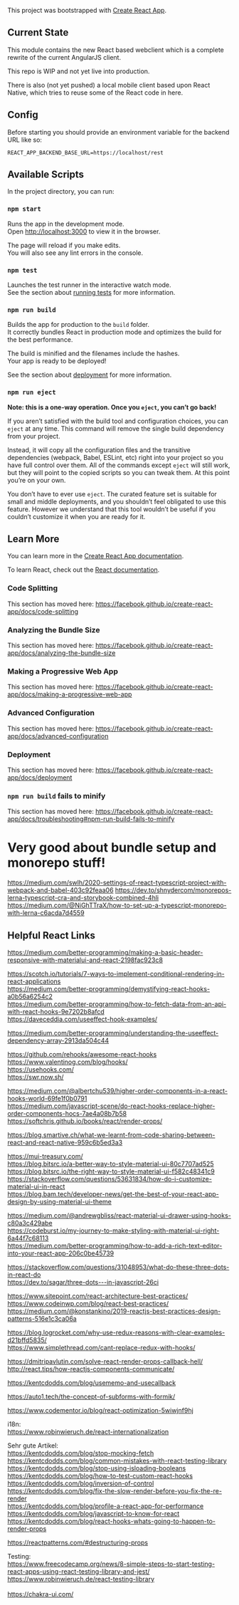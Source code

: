 This project was bootstrapped with [Create React App](https://github.com/facebook/create-react-app).

## Current State
This module contains the new React based webclient which is a complete rewrite of the current AngularJS client.

This repo is WIP and not yet live into production.

There is also (not yet pushed) a local mobile client based upon React Native, which tries to reuse some of the React code in here.

## Config

Before starting you should provide an environment variable for the backend URL like so:

``REACT_APP_BACKEND_BASE_URL=https://localhost/rest``

## Available Scripts

In the project directory, you can run:

### `npm start`

Runs the app in the development mode.<br />
Open [http://localhost:3000](http://localhost:3000) to view it in the browser.

The page will reload if you make edits.<br />
You will also see any lint errors in the console.

### `npm test`

Launches the test runner in the interactive watch mode.<br />
See the section about [running tests](https://facebook.github.io/create-react-app/docs/running-tests) for more information.

### `npm run build`

Builds the app for production to the `build` folder.<br />
It correctly bundles React in production mode and optimizes the build for the best performance.

The build is minified and the filenames include the hashes.<br />
Your app is ready to be deployed!

See the section about [deployment](https://facebook.github.io/create-react-app/docs/deployment) for more information.

### `npm run eject`

**Note: this is a one-way operation. Once you `eject`, you can’t go back!**

If you aren’t satisfied with the build tool and configuration choices, you can `eject` at any time. This command will remove the single build dependency from your project.

Instead, it will copy all the configuration files and the transitive dependencies (webpack, Babel, ESLint, etc) right into your project so you have full control over them. All of the commands except `eject` will still work, but they will point to the copied scripts so you can tweak them. At this point you’re on your own.

You don’t have to ever use `eject`. The curated feature set is suitable for small and middle deployments, and you shouldn’t feel obligated to use this feature. However we understand that this tool wouldn’t be useful if you couldn’t customize it when you are ready for it.

## Learn More

You can learn more in the [Create React App documentation](https://facebook.github.io/create-react-app/docs/getting-started).

To learn React, check out the [React documentation](https://reactjs.org/).

### Code Splitting

This section has moved here: https://facebook.github.io/create-react-app/docs/code-splitting

### Analyzing the Bundle Size

This section has moved here: https://facebook.github.io/create-react-app/docs/analyzing-the-bundle-size

### Making a Progressive Web App

This section has moved here: https://facebook.github.io/create-react-app/docs/making-a-progressive-web-app

### Advanced Configuration

This section has moved here: https://facebook.github.io/create-react-app/docs/advanced-configuration

### Deployment

This section has moved here: https://facebook.github.io/create-react-app/docs/deployment

### `npm run build` fails to minify

This section has moved here: https://facebook.github.io/create-react-app/docs/troubleshooting#npm-run-build-fails-to-minify


# Very good about bundle setup and monorepo stuff!
https://medium.com/swlh/2020-settings-of-react-typescript-project-with-webpack-and-babel-403c92feaa06
https://dev.to/shnydercom/monorepos-lerna-typescript-cra-and-storybook-combined-4hli
https://medium.com/@NiGhTTraX/how-to-set-up-a-typescript-monorepo-with-lerna-c6acda7d4559

## Helpful React Links
https://medium.com/better-programming/making-a-basic-header-responsive-with-materialui-and-react-2198fac923c8

https://scotch.io/tutorials/7-ways-to-implement-conditional-rendering-in-react-applications <br />
https://medium.com/better-programming/demystifying-react-hooks-a0b56a6254c2<br/>
https://medium.com/better-programming/how-to-fetch-data-from-an-api-with-react-hooks-9e7202b8afcd<br/>
https://daveceddia.com/useeffect-hook-examples/<br>

https://medium.com/better-programming/understanding-the-useeffect-dependency-array-2913da504c44

https://github.com/rehooks/awesome-react-hooks<br>
https://www.valentinog.com/blog/hooks/<br>
https://usehooks.com/<br>
https://swr.now.sh/

https://medium.com/@albertchu539/higher-order-components-in-a-react-hooks-world-69fe1f0b0791<br>
https://medium.com/javascript-scene/do-react-hooks-replace-higher-order-components-hocs-7ae4a08b7b58<br>
https://softchris.github.io/books/react/render-props/

https://blog.smartive.ch/what-we-learnt-from-code-sharing-between-react-and-react-native-959c6b5ed3a3

https://mui-treasury.com/ <br/>
https://blog.bitsrc.io/a-better-way-to-style-material-ui-80c7707ad525<br/>
https://blog.bitsrc.io/the-right-way-to-style-material-ui-f582c48341c9<br/>
https://stackoverflow.com/questions/53631834/how-do-i-customize-material-ui-in-react<br>
https://blog.bam.tech/developer-news/get-the-best-of-your-react-app-design-by-using-material-ui-theme<br>

https://medium.com/@andrewgbliss/react-material-ui-drawer-using-hooks-c80a3c429abe<br>
https://codeburst.io/my-journey-to-make-styling-with-material-ui-right-6a44f7c68113<br>
https://medium.com/better-programming/how-to-add-a-rich-text-editor-into-your-react-app-206c0be45739<br>


https://stackoverflow.com/questions/31048953/what-do-these-three-dots-in-react-do<br/>
https://dev.to/sagar/three-dots---in-javascript-26ci

https://www.sitepoint.com/react-architecture-best-practices/<br>
https://www.codeinwp.com/blog/react-best-practices/<br>
https://medium.com/@konstankino/2019-reactjs-best-practices-design-patterns-516e1c3ca06a

https://blog.logrocket.com/why-use-redux-reasons-with-clear-examples-d21bffd5835/<br>
https://www.simplethread.com/cant-replace-redux-with-hooks/

https://dmitripavlutin.com/solve-react-render-props-callback-hell/<br>
http://react.tips/how-reactjs-components-communicate/

https://kentcdodds.com/blog/usememo-and-usecallback

https://auto1.tech/the-concept-of-subforms-with-formik/


https://www.codementor.io/blog/react-optimization-5wiwjnf9hj


i18n:<br>
https://www.robinwieruch.de/react-internationalization


Sehr gute Artikel:<br>
https://kentcdodds.com/blog/stop-mocking-fetch<br>
https://kentcdodds.com/blog/common-mistakes-with-react-testing-library<br>
https://kentcdodds.com/blog/stop-using-isloading-booleans<br>
https://kentcdodds.com/blog/how-to-test-custom-react-hooks<br>
https://kentcdodds.com/blog/inversion-of-control<br>
https://kentcdodds.com/blog/fix-the-slow-render-before-you-fix-the-re-render<br>
https://kentcdodds.com/blog/profile-a-react-app-for-performance<br>
https://kentcdodds.com/blog/javascript-to-know-for-react<br>
https://kentcdodds.com/blog/react-hooks-whats-going-to-happen-to-render-props


https://reactpatterns.com/#destructuring-props

Testing:<br>
https://www.freecodecamp.org/news/8-simple-steps-to-start-testing-react-apps-using-react-testing-library-and-jest/<br>
https://www.robinwieruch.de/react-testing-library<br>
<br>
https://chakra-ui.com/

